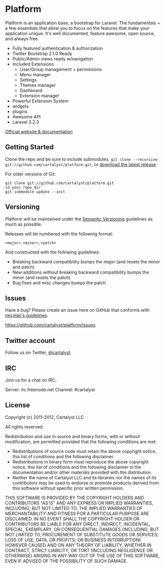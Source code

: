 Platform
=================

Platform is an application base, a bootstrap for Laravel. The fundamentals + a few essentials that allow you to focus on the features that make your application unique. It's well documented, feature awesome, open source, and always free.



* Fully featured authentication & authorization
* Twitter Bootstrap 2.1.0 Ready
* Public/Admin views ready w/navigation
* Included Extensions
  * User/Group management + permissions
  * Menu manager
  * Settings
  * Themes manager
  * Dashboard
  * Extension manager
* Powerful Extension System
* widgets
* plugins
* Awesome API
* Laravel 3.2.3

[Official website & documentation](http://www.getplatform.com)


Getting Started
-----------

Clone the repo and be sure to include submodules, `git clone --recursive git://github.com/cartalyst/platform.git`, or [download the latest release](https://github.com/cartalyst).

For older versions of Git:

	git clone git://github.com/cartalyst/platform.git
	cd your_repo_dir
	git submodule update --init


Versioning
----------

Platform will be maintained under the [Semantic Versioning](http://semver.org/) guidelines as much as possible.

Releases will be numbered with the following format:

`<major>.<minor>.<patch>`

And constructed with the following guidelines:

* Breaking backward compatibility bumps the major (and resets the minor and patch)
* New additions without breaking backward compatibility bumps the minor (and resets the patch)
* Bug fixes and misc changes bumps the patch


Issues
-----------

Have a bug? Please create an issue here on GitHub that conforms with [necolas's guidelines](https://github.com/necolas/issue-guidelines).

https://github.com/cartalyst/platform/issues


Twitter account
---------------

Follow us on Twitter, [@cartalyst](http://twitter.com/cartalyst).


IRC
---
Join us for a chat on IRC.

Server: irc.freenode.net
Channel: #cartalyst


License
---------------------

Copyright (c) 2011-2012, Cartalyst LLC

All rights reserved.

Redistribution and use in source and binary forms, with or without modification, are permitted provided that the following conditions are met:

* Redistributions of source code must retain the above copyright notice, this list of conditions and the following disclaimer.
* Redistributions in binary form must reproduce the above copyright notice, this list of conditions and the following disclaimer in the documentation and/or other materials provided with the distribution.
* Neither the name of Cartalyst LLC and its libraries nor the names of its contributors may be used to endorse or promote products derived from this software without specific prior written permission.

THIS SOFTWARE IS PROVIDED BY THE COPYRIGHT HOLDERS AND CONTRIBUTORS "AS IS" AND ANY EXPRESS OR IMPLIED WARRANTIES, INCLUDING, BUT NOT LIMITED TO, THE IMPLIED WARRANTIES OF MERCHANTABILITY AND FITNESS FOR A PARTICULAR PURPOSE ARE DISCLAIMED. IN NO EVENT SHALL THE COPYRIGHT HOLDER OR CONTRIBUTORS BE LIABLE FOR ANY DIRECT, INDIRECT, INCIDENTAL, SPECIAL, EXEMPLARY, OR CONSEQUENTIAL DAMAGES (INCLUDING, BUT NOT LIMITED TO, PROCUREMENT OF SUBSTITUTE GOODS OR SERVICES; LOSS OF USE, DATA, OR PROFITS; OR BUSINESS INTERRUPTION) HOWEVER CAUSED AND ON ANY THEORY OF LIABILITY, WHETHER IN CONTRACT, STRICT LIABILITY, OR TORT (INCLUDING NEGLIGENCE OR OTHERWISE) ARISING IN ANY WAY OUT OF THE USE OF THIS SOFTWARE, EVEN IF ADVISED OF THE POSSIBILITY OF SUCH DAMAGE.